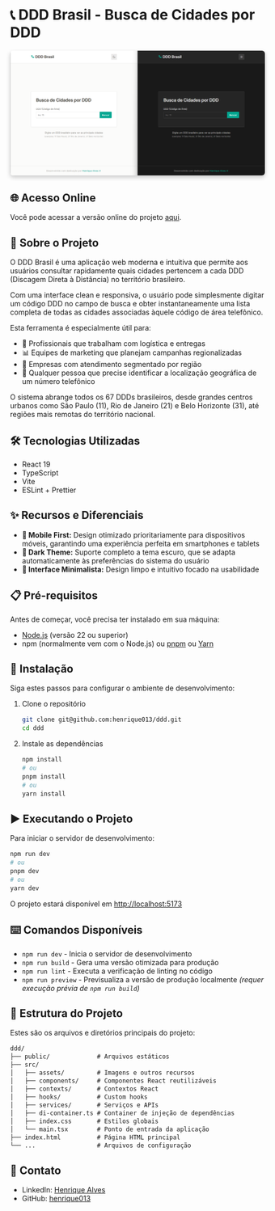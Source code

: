 # 📞 DDD Brasil - Busca de Cidades por DDD

<p align="center">
  <img src="public/images/screenshot.png" alt="DDD Brasil - Interface da aplicação" width="850" style="border-radius: 6px; box-shadow: 0 4px 8px rgba(0,0,0,0.2);">
</p>

## 🌐 Acesso Online

Você pode acessar a versão online do projeto [aqui](https://ddd-six-azure.vercel.app/).

## 🔎 Sobre o Projeto

O DDD Brasil é uma aplicação web moderna e intuitiva que permite aos usuários consultar rapidamente quais cidades pertencem a cada DDD (Discagem Direta à Distância) no território brasileiro.

Com uma interface clean e responsiva, o usuário pode simplesmente digitar um código DDD no campo de busca e obter instantaneamente uma lista completa de todas as cidades associadas àquele código de área telefônico.

Esta ferramenta é especialmente útil para:

- 🚚 Profissionais que trabalham com logística e entregas
- 📊 Equipes de marketing que planejam campanhas regionalizadas
- 🏢 Empresas com atendimento segmentado por região
- 👥 Qualquer pessoa que precise identificar a localização geográfica de um número telefônico

O sistema abrange todos os 67 DDDs brasileiros, desde grandes centros urbanos como São Paulo (11), Rio de Janeiro (21) e Belo Horizonte (31), até regiões mais remotas do território nacional.

<!--
Descrição detalhada do projeto será adicionada aqui.
Esta seção deve incluir o propósito do projeto, principais funcionalidades e tecnologias utilizadas.
-->

## 🛠️ Tecnologias Utilizadas

- React 19
- TypeScript
- Vite
- ESLint + Prettier

## ✨ Recursos e Diferenciais

- **📱 Mobile First:** Design otimizado prioritariamente para dispositivos móveis, garantindo uma experiência perfeita em smartphones e tablets
- **🌙 Dark Theme:** Suporte completo a tema escuro, que se adapta automaticamente às preferências do sistema do usuário
- **🧹 Interface Minimalista:** Design limpo e intuitivo focado na usabilidade

## 📋 Pré-requisitos

Antes de começar, você precisa ter instalado em sua máquina:

- [Node.js](https://nodejs.org/) (versão 22 ou superior)
- npm (normalmente vem com o Node.js) ou [pnpm](https://pnpm.io/) ou [Yarn](https://yarnpkg.com/)

## 🚀 Instalação

Siga estes passos para configurar o ambiente de desenvolvimento:

1. Clone o repositório

   ```bash
   git clone git@github.com:henrique013/ddd.git
   cd ddd
   ```

2. Instale as dependências
   ```bash
   npm install
   # ou
   pnpm install
   # ou
   yarn install
   ```

## ▶️ Executando o Projeto

Para iniciar o servidor de desenvolvimento:

```bash
npm run dev
# ou
pnpm dev
# ou
yarn dev
```

O projeto estará disponível em [http://localhost:5173](http://localhost:5173)

## ⌨️ Comandos Disponíveis

- `npm run dev` - Inicia o servidor de desenvolvimento
- `npm run build` - Gera uma versão otimizada para produção
- `npm run lint` - Executa a verificação de linting no código
- `npm run preview` - Previsualiza a versão de produção localmente _(requer execução prévia de `npm run build`)_

## 📁 Estrutura do Projeto

Estes são os arquivos e diretórios principais do projeto:

```
ddd/
├── public/             # Arquivos estáticos
├── src/
│   ├── assets/         # Imagens e outros recursos
│   ├── components/     # Componentes React reutilizáveis
│   ├── contexts/       # Contextos React
│   ├── hooks/          # Custom hooks
│   ├── services/       # Serviços e APIs
│   ├── di-container.ts # Container de injeção de dependências
│   ├── index.css       # Estilos globais
│   └── main.tsx        # Ponto de entrada da aplicação
├── index.html          # Página HTML principal
└── ...                 # Arquivos de configuração
```

## 📧 Contato

- LinkedIn: [Henrique Alves](https://www.linkedin.com/in/henrique-alves-a44b99135)
- GitHub: [henrique013](https://github.com/henrique013)
